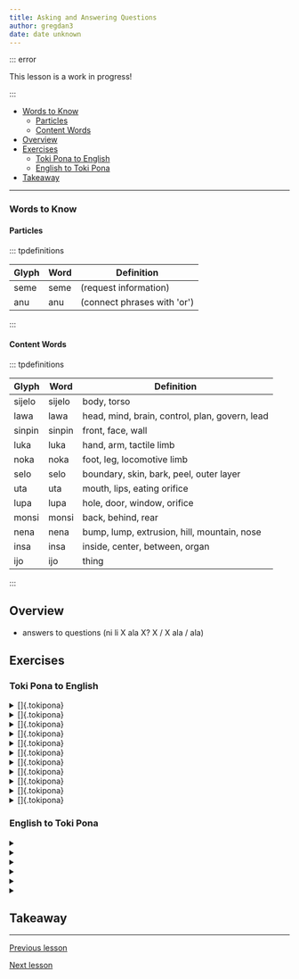 ```yaml
---
title: Asking and Answering Questions
author: gregdan3
date: date unknown
---
```

::: error

This lesson is a work in progress!

:::

<!-- toc -->

  - [Words to Know](#words-to-know)
    - [Particles](#particles)
    - [Content Words](#content-words)
- [Overview](#overview)
- [Exercises](#exercises)
  - [Toki Pona to English](#toki-pona-to-english)
  - [English to Toki Pona](#english-to-toki-pona)
- [Takeaway](#takeaway)

<!-- tocstop -->

---

### Words to Know

#### Particles

::: tpdefinitions

| Glyph | Word | Definition                  |
| ----- | ---- | --------------------------- |
| seme  | seme | (request information)       |
| anu   | anu  | (connect phrases with 'or') |

:::

#### Content Words

::: tpdefinitions

| Glyph  | Word   | Definition                                     |
| ------ | ------ | ---------------------------------------------- |
| sijelo | sijelo | body, torso                                    |
| lawa   | lawa   | head, mind, brain, control, plan, govern, lead |
| sinpin | sinpin | front, face, wall                              |
| luka   | luka   | hand, arm, tactile limb                        |
| noka   | noka   | foot, leg, locomotive limb                     |
| selo   | selo   | boundary, skin, bark, peel, outer layer        |
| uta    | uta    | mouth, lips, eating orifice                    |
| lupa   | lupa   | hole, door, window, orifice                    |
| monsi  | monsi  | back, behind, rear                             |
| nena   | nena   | bump, lump, extrusion, hill, mountain, nose    |
| insa   | insa   | inside, center, between, organ                 |
| ijo    | ijo    | thing                                          |

:::

## Overview

- answers to questions (ni li X ala X? X / X ala / ala)

## Exercises

### Toki Pona to English

<details><summary> []{.tokipona} </summary>

</details>

<details><summary> []{.tokipona} </summary>

</details>

<details><summary> []{.tokipona} </summary>

</details>

<details><summary> []{.tokipona} </summary>

</details>

<details><summary> []{.tokipona} </summary>

</details>

<details><summary> []{.tokipona} </summary>

</details>

<details><summary> []{.tokipona} </summary>

</details>

<details><summary> []{.tokipona} </summary>

</details>

<details><summary> []{.tokipona} </summary>

</details>

<details><summary> []{.tokipona} </summary>

</details>

<details><summary> []{.tokipona} </summary>

</details>

### English to Toki Pona

<details><summary>  </summary>

[]{.tokipona}

</details>

<details><summary>  </summary>

[]{.tokipona}

</details>

<details><summary>  </summary>

[]{.tokipona}

</details>

<details><summary>  </summary>

[]{.tokipona}

</details>

<details><summary>  </summary>

[]{.tokipona}

</details>

<details><summary>  </summary>

[]{.tokipona}

</details>

## Takeaway

---

[Previous lesson](./la.html)

[Next lesson](./bits.html)


